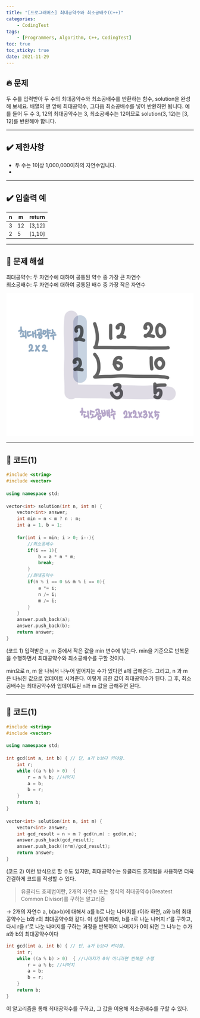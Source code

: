 ```yaml
---
title: "[프로그래머스] 최대공약수와 최소공배수(C++)"
categories: 
    - CodingTest
tags:
    - [Programmers, Algorithm, C++, CodingTest]
toc: true
toc_sticky: true
date: 2021-11-29
---
```


## 🔥 문제

두 수를 입력받아 두 수의 최대공약수와 최소공배수를 반환하는 함수, solution을 완성해 보세요. 배열의 맨 앞에 최대공약수, 그다음 최소공배수를 넣어 반환하면 됩니다. 예를 들어 두 수 3, 12의 최대공약수는 3, 최소공배수는 12이므로 solution(3, 12)는 [3, 12]를 반환해야 합니다.

---

## ✔️ 제한사항

- 두 수는 1이상 1,000,000이하의 자연수입니다.
- 
---

## ✔️ 입출력 예

|n|m|return|
|---|---|---|
|3|12|[3,12]|
|2|5|[1,10]|

---

## 🤔 문제 해설

최대공약수: 두 자연수에 대하여 공통된 약수 중 가장 큰 자연수<br>
최소공배수: 두 자연수에 대하여 공통된 배수 중 가장 작은 자연수

![최대공약수,최소공배수](/_posts/images/최대공약수최소공배수.jpg)

---

## 👻 코드(1)

```cpp
#include <string>
#include <vector>

using namespace std;

vector<int> solution(int n, int m) {
    vector<int> answer;
    int min = n < m ? n : m;
    int a = 1, b = 1;
    
    for(int i = min; i > 0; i--){
        //최소공배수
        if(i == 1){
            b = a * n * m; 
            break;
        }
        //최대공약수
        if(n % i == 0 && m % i == 0){
            a *= i;   
            n /= i;   
            m /= i;  
        }
    }
    answer.push_back(a);
    answer.push_back(b);
    return answer;
}
```

(코드 1) 입력받은 n, m 중에서 작은 값을 min 변수에 넣는다. min을 기준으로 반복문을 수행하면서 최대공약수와 최소공배수를 구할 것이다.

min으로 n, m 을 나눠서 나누어 떨어지는 수가 있다면 a에 곱해준다. 그리고, n 과 m 은 나눠진 값으로 업데이트 시켜준다. 이렇게 곱한 값이 최대공약수가 된다.
그 후, 최소공배수는 최대공약수와 업데이트된 n과 m 값을 곱해주면 된다.

---

## 👻 코드(1)

```cpp
#include <string>
#include <vector>

using namespace std;

int gcd(int a, int b) { // 단, a가 b보다 커야함.
    int r;
    while ((a % b) > 0)  {
        r = a % b; //나머지
        a = b;
        b = r;
    }
    return b;
}

vector<int> solution(int n, int m) {
    vector<int> answer;
    int gcd_result = n > m ? gcd(n,m) : gcd(m,n);
    answer.push_back(gcd_result);
    answer.push_back((n*m)/gcd_result);
    return answer;
}
```

(코드 2) 이런 방식으로 할 수도 있지만, 최대공약수는 유클리드 호제법을 사용하면 더욱 간결하게 코드를 작성할 수 있다.

> 유클리드 호제법이란, 
2개의 자연수 또는 정식의 최대공약수(Greatest Common Divisor)를 구하는 알고리즘

→ 2개의 자연수 a, b(a>b)에 대해서 a를 b로 나눈 나머지를 r이라 하면, a와 b의 최대공약수는 b와 r의 최대공약수와 같다.
이 성질에 따라, b를 r로 나눈 나머지 r'를 구하고, 다시 r을 r'로 나눈 나머지를 구하는 과정을 반복하여 나머지가 0이 되면 그 나누는 수가 a와 b의 최대공약수이다

```cpp
int gcd(int a, int b) { // 단, a가 b보다 커야함.
    int r;
    while ((a % b) > 0)  { //나머지가 0이 아니라면 반복문 수행
        r = a % b; //나머지
        a = b;
        b = r;
    }
    return b;
}
```
이 알고리즘을 통해 최대공약수를 구하고, 그 값을 이용해 최소공배수를 구할 수 있다.

